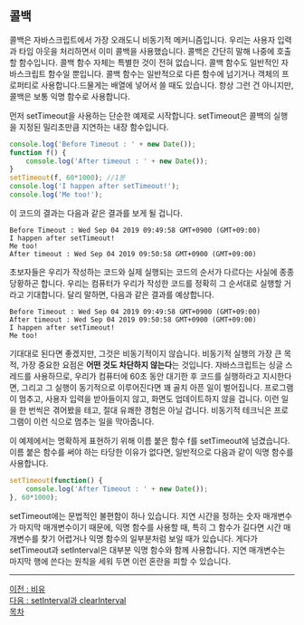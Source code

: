 ## 콜백
콜백은 자바스크립트에서 가장 오래도니 비동기적 메커니즘입니다. 우리는 사용자 입력과 타임 아웃을 처리하면서 이미 콜백을 사용했습니다. 콜백은 간단히 말해 나중에 호출할 함수입니다. 콜백 함수 자체는 특별한 것이 전혀 없습니다. 콜백 함수도 일반적인 자바스크립트 함수일 뿐입니다. 콜백 함수는 일반적으로 다른 함수에 넘기거나 객체의 프로퍼티로 사용합니다.드물게는 배열에 넣어서 쓸 때도 있습니다. 항상 그런 건 아니지만, 콜백은 보통 익명 함수로 사용합니다.

먼저 setTimeout을 사용하는 단순한 예제로 시작합니다. setTimeout은 콜백의 실행을 지정된 밀리초만큼 지연하는 내장 함수입니다.

```javascript
console.log('Before Timeout : ' + new Date());
function f() {
    console.log('After timeout : ' + new Date());
}
setTimeout(f, 60*1000); //1분
console.log('I happen after setTimeout!');
console.log('Me too!');
```

이 코드의 결과는 다음과 같은 결과를 보게 될 겁니다.
```console
Before Timeout : Wed Sep 04 2019 09:49:58 GMT+0900 (GMT+09:00)
I happen after setTimeout!
Me too!
After timeout : Wed Sep 04 2019 09:50:58 GMT+0900 (GMT+09:00)
```

초보자들은 우리가 작성하는 코드와 실제 실행되는 코드의 순서가 다르다는 사실에 종종 당황하곤 합니다. 우리는 컴퓨터가 우리가 작성한 코드를 정확히 그 순서대로 실행할 거라고 기대합니다. 달리 말하면, 다음과 같은 결과를 예상합니다.

```console
Before Timeout : Wed Sep 04 2019 09:49:58 GMT+0900 (GMT+09:00)
After timeout : Wed Sep 04 2019 09:50:58 GMT+0900 (GMT+09:00)
I happen after setTimeout!
Me too!
```

기대대로 된다면 좋겠지만, 그것은 비동기적이지 않습니다. 비동기적 실행의 가장 큰 목적, 가장 중요한 요점은 <b>어떤 것도 차단하지 않는다</b>는 것입니다. 자바스크립트는 싱글 스레드를 사용하므로, 우리가 컴퓨터에 60초 동안 대기한 후 코드를 실행하라고 지시한다면, 그리고 그 실행이 동기적으로 이루어진다면 꽤 골치 아픈 일이 벌어집니다. 프로그램이 멈추고, 사용자 입력을 받아들이지 않고, 화면도 업데이트하지 않을 겁니다. 이런 일을 한 번씩은 겪어봤을 테고, 절대 유쾌한 경험은 아닐 겁니다. 비동기적 테크닉은 프로그램이 이런 식으로 멈추는 일을 막아줍니다.

이 예제에서는 명확하게 표현하기 위해 이름 붙은 함수 f를 setTimeout에 넘겼습니다. 이름 붙은 함수를 써야 하는 타당한 이유가 없다면, 일반적으로 다음과 같이 익명 함수를 사용합니다.

```javascript
setTimeout(function() {
    console.log('After Timeout : ' + new Date());
}, 60*1000);
```

setTimeout에는 문법적인 불편함이 하나 있습니다. 지연 시간을 정하는 숫자 매개변수가 마지막 매개변수이기 때문에, 익명 함수를 사용할 때, 특히 그 함수가 길다면 시간 매개변수를 찾기 어렵거나 익명 함수의 일부분처럼 보일 때가 있습니다. 게다가 setTimeout과 setInterval은 대부분 익명 함수와 함께 사용합니다. 지연 매개변수는 마지막 행에 쓴다는 원칙을 세워 두면 이런 혼란을 피할 수 있습니다.

***
[이전 : 비유](14.1.md) <br/>
[다음 : setInterval과 clearInterval](14.2.1.md) <br/>
[목차](../progressCheck.md)